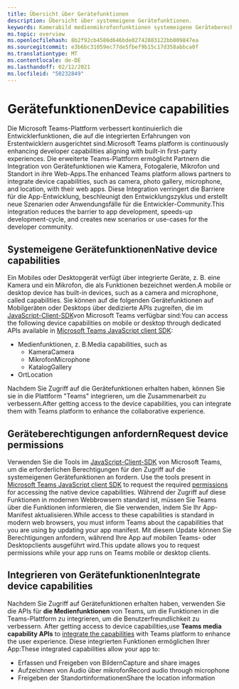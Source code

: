 ```yaml
---
title: Übersicht über Gerätefunktionen
description: Übersicht über systemeigene Gerätefunktionen.
keywords: Kamerabild medienmikrofonfunktionen systemeigene Geräteberechtigungen
ms.topic: overview
ms.openlocfilehash: 8b2f92cb4586d646bde02742883122bb009847ea
ms.sourcegitcommit: e3b6bc31059ec77de5fbef9b15c17d358abbca0f
ms.translationtype: MT
ms.contentlocale: de-DE
ms.lasthandoff: 02/12/2021
ms.locfileid: "50232849"
---
```

# <a name="device-capabilities"></a><span data-ttu-id="1e615-104">Gerätefunktionen</span><span class="sxs-lookup"><span data-stu-id="1e615-104">Device capabilities</span></span> 

<span data-ttu-id="1e615-105">Die Microsoft Teams-Plattform verbessert kontinuierlich die Entwicklerfunktionen, die auf die integrierten Erfahrungen von Erstentwicklern ausgerichtet sind.</span><span class="sxs-lookup"><span data-stu-id="1e615-105">Microsoft Teams platform is continuously enhancing developer capabilities aligning with built-in first-party experiences.</span></span> <span data-ttu-id="1e615-106">Die erweiterte Teams-Plattform ermöglicht Partnern die Integration von Gerätefunktionen wie Kamera, Fotogalerie, Mikrofon und Standort in ihre Web-Apps.</span><span class="sxs-lookup"><span data-stu-id="1e615-106">The enhanced Teams platform allows partners to integrate device capabilities, such as camera, photo gallery, microphone, and location, with their web apps.</span></span> <span data-ttu-id="1e615-107">Diese Integration verringert die Barriere für die App-Entwicklung, beschleunigt den Entwicklungszyklus und erstellt neue Szenarien oder Anwendungsfälle für die Entwickler-Community.</span><span class="sxs-lookup"><span data-stu-id="1e615-107">This integration reduces the barrier to app development, speeds-up development-cycle, and creates new scenarios or use-cases for the developer community.</span></span>

## <a name="native-device-capabilities"></a><span data-ttu-id="1e615-108">Systemeigene Gerätefunktionen</span><span class="sxs-lookup"><span data-stu-id="1e615-108">Native device capabilities</span></span>

<span data-ttu-id="1e615-109">Ein Mobiles oder Desktopgerät verfügt über integrierte Geräte, z. B. eine Kamera und ein Mikrofon, die als Funktionen bezeichnet werden.</span><span class="sxs-lookup"><span data-stu-id="1e615-109">A mobile or desktop device has built-in devices, such as a camera and microphone, called capabilities.</span></span> <span data-ttu-id="1e615-110">Sie können auf die folgenden Gerätefunktionen auf Mobilgeräten oder Desktops über dedizierte APIs zugreifen, die im [JavaScript-Client-SDK](/javascript/api/overview/msteams-client?view=msteams-client-js-latest&preserve-view=true)von Microsoft Teams verfügbar sind:</span><span class="sxs-lookup"><span data-stu-id="1e615-110">You can access the following device capabilities on mobile or desktop through dedicated APIs available in [Microsoft Teams JavaScript client SDK](/javascript/api/overview/msteams-client?view=msteams-client-js-latest&preserve-view=true):</span></span>
* <span data-ttu-id="1e615-111">Medienfunktionen, z. B.</span><span class="sxs-lookup"><span data-stu-id="1e615-111">Media capabilities, such as</span></span>
    * <span data-ttu-id="1e615-112">Kamera</span><span class="sxs-lookup"><span data-stu-id="1e615-112">Camera</span></span>
    * <span data-ttu-id="1e615-113">Mikrofon</span><span class="sxs-lookup"><span data-stu-id="1e615-113">Microphone</span></span>
    * <span data-ttu-id="1e615-114">Katalog</span><span class="sxs-lookup"><span data-stu-id="1e615-114">Gallery</span></span>
* <span data-ttu-id="1e615-115">Ort</span><span class="sxs-lookup"><span data-stu-id="1e615-115">Location</span></span>

<span data-ttu-id="1e615-116">Nachdem Sie Zugriff auf die Gerätefunktionen erhalten haben, können Sie sie in die Plattform "Teams" integrieren, um die Zusammenarbeit zu verbessern.</span><span class="sxs-lookup"><span data-stu-id="1e615-116">After getting access to the device capabilities, you can integrate them with Teams platform to enhance the collaborative experience.</span></span> 

## <a name="request-device-permissions"></a><span data-ttu-id="1e615-117">Geräteberechtigungen anfordern</span><span class="sxs-lookup"><span data-stu-id="1e615-117">Request device permissions</span></span>

<span data-ttu-id="1e615-118">Verwenden Sie die Tools im [JavaScript-Client-SDK](/javascript/api/overview/msteams-client?view=msteams-client-js-latest&preserve-view=true) von Microsoft Teams, um die erforderlichen Berechtigungen für den Zugriff auf die systemeigenen Gerätefunktionen an fordern. [](native-device-permissions.md)</span><span class="sxs-lookup"><span data-stu-id="1e615-118">Use the tools present in [Microsoft Teams JavaScript client SDK](/javascript/api/overview/msteams-client?view=msteams-client-js-latest&preserve-view=true) to  request the required  [permissions](native-device-permissions.md) for  accessing the native device capabilities.</span></span> <span data-ttu-id="1e615-119">Während der Zugriff auf diese Funktionen in modernen Webbrowsern standard ist, müssen Sie Teams über die Funktionen informieren, die Sie verwenden, indem Sie Ihr App-Manifest aktualisieren.</span><span class="sxs-lookup"><span data-stu-id="1e615-119">While access to these capabilities is standard in modern web browsers, you must inform Teams about the capabilities that you are using by updating your app manifest.</span></span> <span data-ttu-id="1e615-120">Mit diesem Update können Sie Berechtigungen anfordern, während Ihre App auf mobilen Teams- oder Desktopclients ausgeführt wird.</span><span class="sxs-lookup"><span data-stu-id="1e615-120">This update allows you to request permissions while your app runs on Teams mobile or desktop clients.</span></span>
 
 ## <a name="integrate-device-capabilities"></a><span data-ttu-id="1e615-121">Integrieren von Gerätefunktionen</span><span class="sxs-lookup"><span data-stu-id="1e615-121">Integrate device capabilities</span></span>

<span data-ttu-id="1e615-122">Nachdem Sie Zugriff auf Gerätefunktionen erhalten haben, verwenden Sie die APIs für **die Medienfunktionen** von Teams, um die Funktionen in die Teams-Plattform zu integrieren, um die Benutzerfreundlichkeit zu verbessern. [](mobile-camera-image-permissions.md)</span><span class="sxs-lookup"><span data-stu-id="1e615-122">After getting access to device capabilities,use **Teams media capability APIs** to [integrate the capabilities](mobile-camera-image-permissions.md) with Teams platform to enhance the user experience.</span></span> <span data-ttu-id="1e615-123">Diese integrierten Funktionen ermöglichen Ihrer App:</span><span class="sxs-lookup"><span data-stu-id="1e615-123">These integrated capabilities allow your app to:</span></span>

* <span data-ttu-id="1e615-124">Erfassen und Freigeben von Bildern</span><span class="sxs-lookup"><span data-stu-id="1e615-124">Capture and share images</span></span>
* <span data-ttu-id="1e615-125">Aufzeichnen von Audio über mikrofon</span><span class="sxs-lookup"><span data-stu-id="1e615-125">Record audio through microphone</span></span>
* <span data-ttu-id="1e615-126">Freigeben der Standortinformationen</span><span class="sxs-lookup"><span data-stu-id="1e615-126">Share the location information</span></span>


